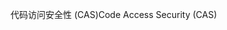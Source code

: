<span data-ttu-id="5aba6-101">代码访问安全性 (CAS)</span><span class="sxs-lookup"><span data-stu-id="5aba6-101">Code Access Security (CAS)</span></span>